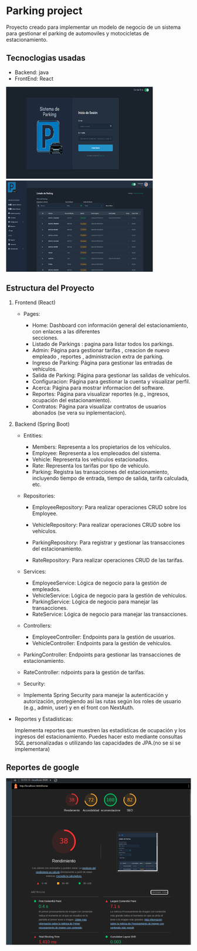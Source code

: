 # Parking project

Proyecto creado para implementar un modelo de negocio de un sistema para gestionar el parking de automoviles y motocicletas de estacionamiento.

## Tecnoclogias usadas

- Backend: java
- FrontEnd: React



<div>

<img src="./imgOfreadme/login.png"
 alt="login" 
 width="400px" height="250px"
 />
<img src="./imgOfreadme/dashboard.png" alt="dash"
 width="400px" height="250px"
/>


</div>







## Estructura del Proyecto

1. Frontend (React)

   - Pages:

     - Home: Dashboard con información general del estacionamiento, con enlaces a las diferentes  
        secciones.
     - Listado de Parkings : pagina para listar todos los parkings. 
     - Admin: Página para gestionar tarifas , creacion de nuevo empleado , reportes , administracion extra de parking.
     - Ingreso de Parking: Página para gestionar las entradas de vehículos.
      - Salida de Parking: Página para gestionar las salidas de vehículos.
     - Configuracion: Página para gestionar la cuenta y visualizar perfil.
     - Acerca: Página para mostrar informacion del software.
     - Reportes: Página para visualizar reportes (e.g., ingresos, ocupación del
       estacionamiento).
     - Contratos: Página para visualizar contratos de usuarios abonados (se vera su inplementacion).


2. Backend (Spring Boot)

   - Entities:

     - Members: Representa a los propietarios de los vehículos.
      - Employee: Representa a los empleoados del sistema. 
     - Vehicle: Representa los vehículos estacionados.
      - Rate: Representa los tarifas por tipo de vehiculo.
     - Parking: Registra las transacciones del estacionamiento,
       incluyendo tiempo de entrada, tiempo de salida, tarifa calculada, etc.

   - Repositories:

     - EmployeeRepository: Para realizar operaciones CRUD sobre los Employee.
     - VehicleRepository: Para realizar operaciones CRUD sobre los vehículos.
     - ParkingRepository: Para registrar y gestionar las transacciones del
       estacionamiento.

      - RateRepository: Para realizar operaciones CRUD de las tarifas.

   - Services:

     - EmployeeService: Lógica de negocio para la gestión de empleados.
     - VehicleService: Lógica de negocio para la gestión de vehículos.
     - ParkingService: Lógica de negocio para manejar las transacciones.
     - RateService: Lógica de negocio para manejar las transacciones.

   - Controllers:

     - EmployeeController: Endpoints para la gestión de usuarios.
     - VehicleController: Endpoints para la gestión de vehículos.
    - ParkingController: Endpoints para gestionar las transacciones de  
     estacionamiento.
    - RateController: ndpoints para la gestión de tarifas.

   - Security:
   - Implementa Spring Security para manejar la autenticación y autorización, protegiendo
     así las rutas según los roles de usuario (e.g., admin, user) y en el front con NextAuth.


- Reportes y Estadísticas:

  Implementa reportes que muestren las estadísticas de ocupación y los ingresos del estacionamiento. Puedes hacer esto mediante consultas SQL personalizadas o utilizando las capacidades de JPA.(no se si se implementara)


## Reportes de google


![image](./imgOfreadme/reporte%20de%20rendimiento.png)